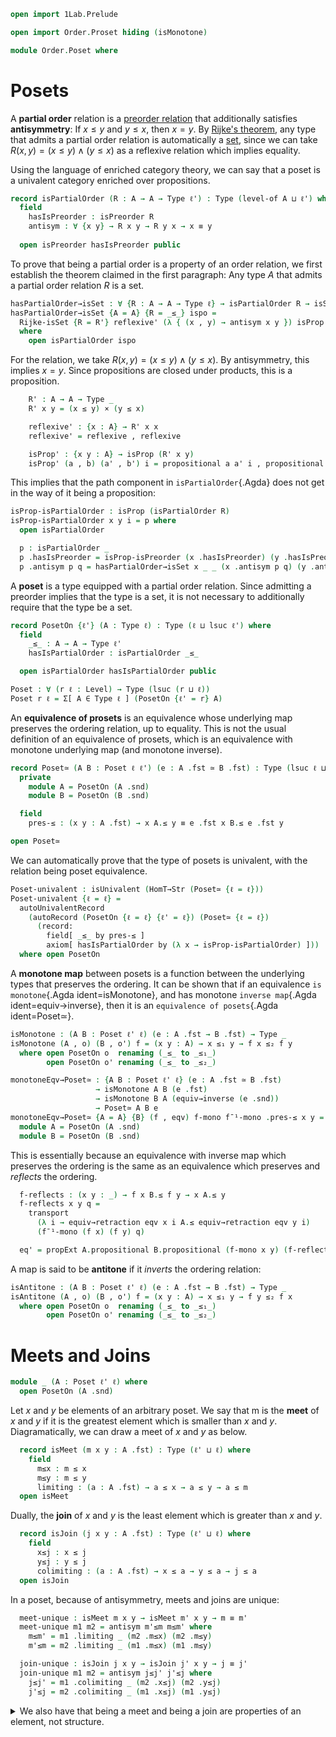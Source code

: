 ```agda
open import 1Lab.Prelude

open import Order.Proset hiding (isMonotone)

module Order.Poset where
```

<!--
```agda
private variable
  ℓ ℓ' : Level
  A : Type ℓ
  R : A → A → Type ℓ
```
-->

# Posets

A **partial order** relation is a [preorder relation] that additionally
satisfies **antisymmetry**: If $x \le y$ and $y \le x$, then $x = y$. By
[Rijke's theorem], any type that admits a partial order relation is
automatically a [set], since we can take $R(x, y) = (x \le y) \land (y
\le x)$ as a reflexive relation which implies equality.

Using the language of enriched category theory, we can say that a poset
is a univalent category enriched over propositions.

[preorder relation]: 1Lab.Proset.html#isPreorder
[Rijke's theorem]: 1Lab.HLevel.Sets.html#Rijke-isSet
[set]: 1Lab.HLevel.html#isSet

```agda
record isPartialOrder (R : A → A → Type ℓ') : Type (level-of A ⊔ ℓ') where
  field
    hasIsPreorder : isPreorder R
    antisym : ∀ {x y} → R x y → R y x → x ≡ y
  
  open isPreorder hasIsPreorder public
```

To prove that being a partial order is a property of an order relation,
we first establish the theorem claimed in the first paragraph: Any type
$A$ that admits a partial order relation $R$ is a set.

```agda
hasPartialOrder→isSet : ∀ {R : A → A → Type ℓ} → isPartialOrder R → isSet A
hasPartialOrder→isSet {A = A} {R = _≤_} ispo =
  Rijke-isSet {R = R'} reflexive' (λ { (x , y) → antisym x y }) isProp'
  where
    open isPartialOrder ispo
```

For the relation, we take $R(x, y) = (x \le y) \land (y \le x)$. By
antisymmetry, this implies $x = y$. Since propositions are closed under
products, this is a proposition.

```agda
    R' : A → A → Type _
    R' x y = (x ≤ y) × (y ≤ x)

    reflexive' : {x : A} → R' x x
    reflexive' = reflexive , reflexive

    isProp' : {x y : A} → isProp (R' x y)
    isProp' (a , b) (a' , b') i = propositional a a' i , propositional b b' i
```

This implies that the path component in `isPartialOrder`{.Agda} does not
get in the way of it being a proposition:

```agda
isProp-isPartialOrder : isProp (isPartialOrder R)
isProp-isPartialOrder x y i = p where
  open isPartialOrder

  p : isPartialOrder _
  p .hasIsPreorder = isProp-isPreorder (x .hasIsPreorder) (y .hasIsPreorder) i
  p .antisym p q = hasPartialOrder→isSet x _ _ (x .antisym p q) (y .antisym p q) i
```

A **poset** is a type equipped with a partial order relation. Since
admitting a preorder implies that the type is a set, it is not necessary
to additionally require that the type be a set.

```agda
record PosetOn {ℓ'} (A : Type ℓ) : Type (ℓ ⊔ lsuc ℓ') where
  field
    _≤_ : A → A → Type ℓ'
    hasIsPartialOrder : isPartialOrder _≤_

  open isPartialOrder hasIsPartialOrder public

Poset : ∀ (r ℓ : Level) → Type (lsuc (r ⊔ ℓ))
Poset r ℓ = Σ[ A ∈ Type ℓ ] (PosetOn {ℓ' = r} A)
```

An **equivalence of prosets** is an equivalence whose underlying map
preserves the ordering relation, up to equality. This is not the usual
definition of an equivalence of prosets, which is an equivalence with
monotone underlying map (and monotone inverse).

```agda
record Poset≃ (A B : Poset ℓ ℓ') (e : A .fst ≃ B .fst) : Type (lsuc ℓ ⊔ ℓ') where
  private
    module A = PosetOn (A .snd)
    module B = PosetOn (B .snd)

  field
    pres-≤ : (x y : A .fst) → x A.≤ y ≡ e .fst x B.≤ e .fst y

open Poset≃
```

We can automatically prove that the type of posets is univalent, with
the relation being poset equivalence.

```agda
Poset-univalent : isUnivalent (HomT→Str (Poset≃ {ℓ = ℓ}))
Poset-univalent {ℓ = ℓ} = 
  autoUnivalentRecord
    (autoRecord (PosetOn {ℓ = ℓ} {ℓ' = ℓ}) (Poset≃ {ℓ = ℓ})
      (record:
        field[ _≤_ by pres-≤ ]
        axiom[ hasIsPartialOrder by (λ x → isProp-isPartialOrder) ]))
  where open PosetOn
```

A **monotone map** between posets is a function between the underlying
types that preserves the ordering. It can be shown that if an
equivalence `is monotone`{.Agda ident=isMonotone}, and has monotone
`inverse map`{.Agda ident=equiv→inverse}, then it is an `equivalence of
posets`{.Agda ident=Poset≃}.

```agda
isMonotone : (A B : Poset ℓ' ℓ) (e : A .fst → B .fst) → Type _
isMonotone (A , o) (B , o') f = (x y : A) → x ≤₁ y → f x ≤₂ f y
  where open PosetOn o  renaming (_≤_ to _≤₁_)
        open PosetOn o' renaming (_≤_ to _≤₂_)

monotoneEqv→Poset≃ : {A B : Poset ℓ' ℓ} (e : A .fst ≃ B .fst)
                   → isMonotone A B (e .fst)
                   → isMonotone B A (equiv→inverse (e .snd))
                   → Poset≃ A B e
monotoneEqv→Poset≃ {A = A} {B} (f , eqv) f-mono f¯¹-mono .pres-≤ x y = ua eq' where
  module A = PosetOn (A .snd)
  module B = PosetOn (B .snd)
```

This is essentially because an equivalence with inverse map which
preserves the ordering is the same as an equivalence which preserves and
_reflects_ the ordering.

```agda
  f-reflects : (x y : _) → f x B.≤ f y → x A.≤ y
  f-reflects x y q =
    transport
      (λ i → equiv→retraction eqv x i A.≤ equiv→retraction eqv y i)
      (f¯¹-mono (f x) (f y) q)

  eq' = propExt A.propositional B.propositional (f-mono x y) (f-reflects x y)
```

A map is said to be **antitone** if it _inverts_ the ordering relation:

```agda
isAntitone : (A B : Poset ℓ' ℓ) (e : A .fst → B .fst) → Type _
isAntitone (A , o) (B , o') f = (x y : A) → x ≤₁ y → f y ≤₂ f x
  where open PosetOn o  renaming (_≤_ to _≤₁_)
        open PosetOn o' renaming (_≤_ to _≤₂_)
```

# Meets and Joins

```agda
module _ (A : Poset ℓ' ℓ) where
  open PosetOn (A .snd)
```

Let $x$ and $y$ be elements of an arbitrary poset. We say that m is the
**meet** of $x$ and $y$ if it is the greatest element which is smaller
than $x$ and $y$. Diagramatically, we can draw a meet of $x$ and $y$ as
below.

```agda
  record isMeet (m x y : A .fst) : Type (ℓ' ⊔ ℓ) where
    field
      m≤x : m ≤ x
      m≤y : m ≤ y
      limiting : (a : A .fst) → a ≤ x → a ≤ y → a ≤ m
  open isMeet
```

Dually, the **join** of $x$ and $y$ is the least element which is
greater than $x$ and $y$.

```agda
  record isJoin (j x y : A .fst) : Type (ℓ' ⊔ ℓ) where
    field
      x≤j : x ≤ j
      y≤j : y ≤ j
      colimiting : (a : A .fst) → x ≤ a → y ≤ a → j ≤ a
  open isJoin
```

In a poset, because of antisymmetry, meets and joins are unique:

<!--
```
  private variable
    m m' j j' x y : A .fst
```
-->

```agda
  meet-unique : isMeet m x y → isMeet m' x y → m ≡ m'
  meet-unique m1 m2 = antisym m'≤m m≤m' where
    m≤m' = m1 .limiting _ (m2 .m≤x) (m2 .m≤y)
    m'≤m = m2 .limiting _ (m1 .m≤x) (m1 .m≤y)

  join-unique : isJoin j x y → isJoin j' x y → j ≡ j'
  join-unique m1 m2 = antisym j≤j' j'≤j where
    j≤j' = m1 .colimiting _ (m2 .x≤j) (m2 .y≤j)
    j'≤j = m2 .colimiting _ (m1 .x≤j) (m1 .y≤j)
```

<details>
<summary>
We also have that being a meet and being a join are properties of an
element, not structure.
</summary>

```agda
  isProp-isMeet : isProp (isMeet m x y)
  isProp-isMeet x y i .m≤x = propositional (x .m≤x) (y .m≤x) i
  isProp-isMeet x y i .m≤y = propositional (x .m≤y) (y .m≤y) i
  isProp-isMeet x y i .limiting a b c =
    propositional (x .limiting a b c) (y .limiting a b c) i

  isProp-isJoin : isProp (isJoin m x y)
  isProp-isJoin x y i .x≤j = propositional (x .x≤j) (y .x≤j) i
  isProp-isJoin x y i .y≤j = propositional (x .y≤j) (y .y≤j) i
  isProp-isJoin x y i .colimiting a b c =
    propositional (x .colimiting a b c) (y .colimiting a b c) i
```
</details>
